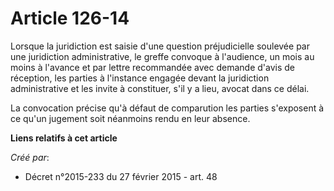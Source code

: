 # Article 126-14

Lorsque la juridiction est saisie d'une question préjudicielle soulevée par une juridiction administrative, le greffe
convoque à l'audience, un mois au moins à l'avance et par lettre recommandée avec demande d'avis de réception, les parties à
l'instance engagée devant la juridiction administrative et les invite à constituer, s'il y a lieu, avocat dans ce délai. 

La convocation précise qu'à défaut de comparution les parties s'exposent à ce qu'un jugement soit néanmoins rendu en leur
absence.

**Liens relatifs à cet article**

_Créé par_:

  - Décret n°2015-233 du 27 février 2015 - art. 48
